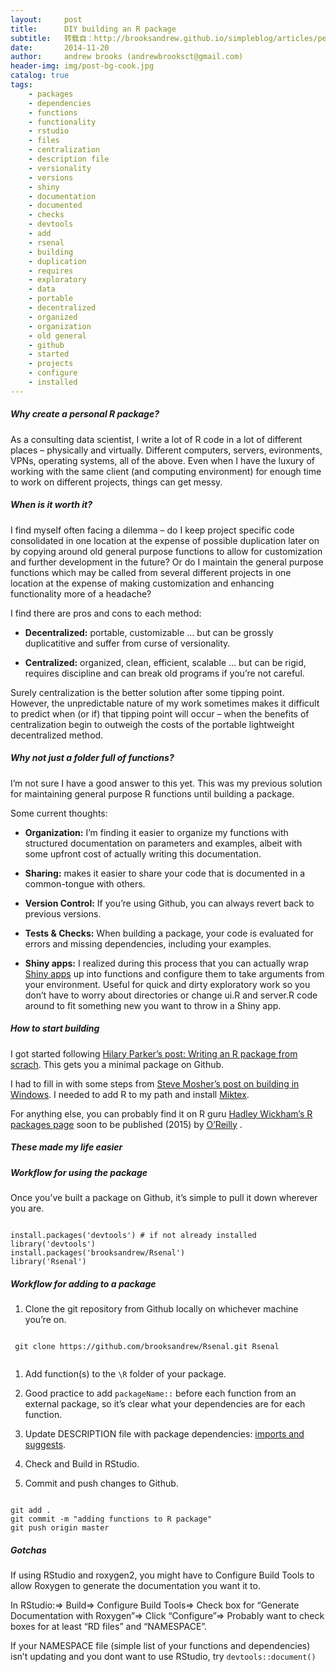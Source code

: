```yaml
---
layout:     post
title:      DIY building an R package
subtitle:   转载自：http://brooksandrew.github.io/simpleblog/articles/personal-R-package/
date:       2014-11-20
author:     andrew brooks (andrewbrooksct@gmail.com)
header-img: img/post-bg-cook.jpg
catalog: true
tags:
    - packages
    - dependencies
    - functions
    - functionality
    - rstudio
    - files
    - centralization
    - description file
    - versionality
    - versions
    - shiny
    - documentation
    - documented
    - checks
    - devtools
    - add
    - rsenal
    - building
    - duplication
    - requires
    - exploratory
    - data
    - portable
    - decentralized
    - organized
    - organization
    - old general
    - github
    - started
    - projects
    - configure
    - installed
---
```


##### Why create a personal R package?

As a consulting data scientist, I write a lot of R code in a lot of different places – physically and virtually. Different computers, servers, evironments, VPNs, operating systems, all of the above.
Even when I have the luxury of working with the same client (and computing environment) for enough time to work on different projects, things can get messy.

##### When is it worth it?

I find myself often facing a dilemma – do I keep project specific code consolidated in one location at the expense of possible duplication later on by copying around old general purpose functions to allow for customization and further development in the future? 
Or do I maintain the general purpose functions which may be called from several different projects in one location at the expense of making customization and enhancing functionality more of a headache?

I find there are pros and cons to each method:

- **Decentralized:** portable, customizable … but can be grossly duplicatitive and suffer from curse of versionality.

- **Centralized:** organized, clean, efficient, scalable … but can be rigid, requires discipline and can break old programs if you’re not careful.


Surely centralization is the better solution after some tipping point. However, the unpredictable nature of my work sometimes makes it difficult to predict when (or if) that tipping point will occur – when the benefits of centralization begin to outweigh the costs of the portable lightweight decentralized method.

##### Why not just a folder full of functions?

I’m not sure I have a good answer to this yet. This was my previous solution for maintaining general purpose R functions until building a package.

Some current thoughts:

- **Organization:** I’m finding it easier to organize my functions with structured documentation on parameters and examples, albeit with some upfront cost of actually writing this documentation.

- **Sharing:** makes it easier to share your code that is documented in a common-tongue with others.

- **Version Control:** If you’re using Github, you can always revert back to previous versions.

- **Tests & Checks:** When building a package, your code is evaluated for errors and missing dependencies, including your examples.

- **Shiny apps:** I realized during this process that you can actually wrap [Shiny apps](http://shiny.rstudio.com/) up into functions and configure them to take arguments from your environment. Useful for quick and dirty exploratory work so you don’t have to worry about directories or change ui.R and server.R code around to fit something new you want to throw in a Shiny app.


##### How to start building


I got started following [Hilary Parker’s post: Writing an R package from scrach](http://hilaryparker.com/2014/04/29/writing-an-r-package-from-scratch).
This gets you a minimal package on Github.


I had to fill in with some steps from [Steve Mosher’s post on building in Windows](http://stevemosher.wordpress.com/ten-steps-to-building-an-r-package-under-windows).
I needed to add R to my path and install [Miktex](http://miktex.org/).


For anything else, you can probably find it on R guru [Hadley Wickham’s R packages page](http://r-pkgs.had.co.nz/) soon to be published (2015) by [O’Reilly](http://www.oreilly.com/) .


##### These made my life easier

##### Workflow for using the package

Once you’ve built a package on Github, it’s simple to pull it down wherever you are.

```
 
install.packages('devtools') # if not already installed
library('devtools') 
install.packages('brooksandrew/Rsenal')
library('Rsenal')
```

##### Workflow for adding to a package

1. Clone the git repository from Github locally on whichever machine you’re on.


```
 
 git clone https://github.com/brooksandrew/Rsenal.git Rsenal
 
```

1. Add function(s) to the `\R` folder of your package.

1. Good practice to add `packageName::` before each function from an external package, so it’s clear what your dependencies are for each function.

1. Update DESCRIPTION file with package dependencies: [imports and suggests](http://r-pkgs.had.co.nz/description.html).

1. Check and Build in RStudio.

1. Commit and push changes to Github.


```
 
git add .
git commit -m "adding functions to R package"
git push origin master
```

##### Gotchas

If using RStudio and roxygen2, you might have to Configure Build Tools to allow Roxygen to generate the documentation you want it to.

In RStudio:=> Build=> Configure Build Tools=> Check box for “Generate Documentation with Roxygen”=> Click “Configure”=> Probably want to check boxes for at least “RD files” and “NAMESPACE”.

If your NAMESPACE file (simple list of your functions and dependencies) isn’t updating and you dont want to use RStudio, try `devtools::document()`

